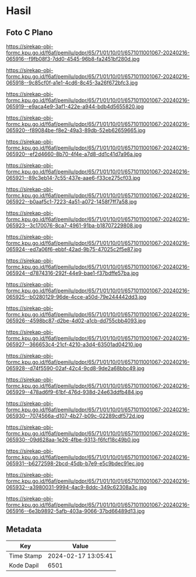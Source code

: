 # Hasil

## Foto C Plano

https://sirekap-obj-formc.kpu.go.id/f6af/pemilu/pdpr/65/71/01/10/01/6571011001067-20240216-065916--f9fb08f3-7dd0-4545-96b8-fa2451bf280d.jpg

https://sirekap-obj-formc.kpu.go.id/f6af/pemilu/pdpr/65/71/01/10/01/6571011001067-20240216-065918--9c85cf0f-a1e1-4cd6-8c45-3a26f672bfc3.jpg

https://sirekap-obj-formc.kpu.go.id/f6af/pemilu/pdpr/65/71/01/10/01/6571011001067-20240216-065919--e9aca4e9-3af1-422e-a944-bdb4d5655820.jpg

https://sirekap-obj-formc.kpu.go.id/f6af/pemilu/pdpr/65/71/01/10/01/6571011001067-20240216-065920--f89084be-f8e2-49a3-89db-52eb62659665.jpg

https://sirekap-obj-formc.kpu.go.id/f6af/pemilu/pdpr/65/71/01/10/01/6571011001067-20240216-065920--ef2d4660-8b70-4f4e-a7d8-dd1c41d7a96a.jpg

https://sirekap-obj-formc.kpu.go.id/f6af/pemilu/pdpr/65/71/01/10/01/6571011001067-20240216-065921--89c3eb14-7c55-437e-aae6-f33ce275cf03.jpg

https://sirekap-obj-formc.kpu.go.id/f6af/pemilu/pdpr/65/71/01/10/01/6571011001067-20240216-065922--b0aaf5c1-7223-4a51-a072-1458f7ff7a58.jpg

https://sirekap-obj-formc.kpu.go.id/f6af/pemilu/pdpr/65/71/01/10/01/6571011001067-20240216-065923--3c170076-8ca7-4961-91ba-b18707229808.jpg

https://sirekap-obj-formc.kpu.go.id/f6af/pemilu/pdpr/65/71/01/10/01/6571011001067-20240216-065924--ed7a06f6-ebbf-42ad-9b75-47025c2f5e87.jpg

https://sirekap-obj-formc.kpu.go.id/f6af/pemilu/pdpr/65/71/01/10/01/6571011001067-20240216-065924--d7874316-292f-44e9-bae1-f37bdffe57ba.jpg

https://sirekap-obj-formc.kpu.go.id/f6af/pemilu/pdpr/65/71/01/10/01/6571011001067-20240216-065925--b0280129-96de-4cce-a50d-79e244442dd3.jpg

https://sirekap-obj-formc.kpu.go.id/f6af/pemilu/pdpr/65/71/01/10/01/6571011001067-20240216-065926--4598bc87-d2be-4d02-a1cb-dd755cbb4093.jpg

https://sirekap-obj-formc.kpu.go.id/f6af/pemilu/pdpr/65/71/01/10/01/6571011001067-20240216-065927--366653c4-21cf-4210-a3d4-63501ad04210.jpg

https://sirekap-obj-formc.kpu.go.id/f6af/pemilu/pdpr/65/71/01/10/01/6571011001067-20240216-065928--d74f5590-02af-42c4-9cd8-9de2a68bbc49.jpg

https://sirekap-obj-formc.kpu.go.id/f6af/pemilu/pdpr/65/71/01/10/01/6571011001067-20240216-065929--478ad6f9-61bf-476d-938d-24e63ddfb484.jpg

https://sirekap-obj-formc.kpu.go.id/f6af/pemilu/pdpr/65/71/01/10/01/6571011001067-20240216-065930--7074566a-d107-4b27-b09c-02289cdf572d.jpg

https://sirekap-obj-formc.kpu.go.id/f6af/pemilu/pdpr/65/71/01/10/01/6571011001067-20240216-065930--09d628aa-1e26-4fbe-9313-f6fcf18c49b0.jpg

https://sirekap-obj-formc.kpu.go.id/f6af/pemilu/pdpr/65/71/01/10/01/6571011001067-20240216-065931--b6272598-2bcd-45db-b7e9-e5c9bdec91ec.jpg

https://sirekap-obj-formc.kpu.go.id/f6af/pemilu/pdpr/65/71/01/10/01/6571011001067-20240216-065932--a3980031-9994-4ac9-8ddc-349c62308a3c.jpg

https://sirekap-obj-formc.kpu.go.id/f6af/pemilu/pdpr/65/71/01/10/01/6571011001067-20240216-065916--6e3b9892-5afb-403a-9066-37bd66489d13.jpg


## Metadata

| Key        | Value               |
| ---------- | ------------------- |
| Time Stamp | 2024-02-17 13:05:41 |
| Kode Dapil | 6501                |



